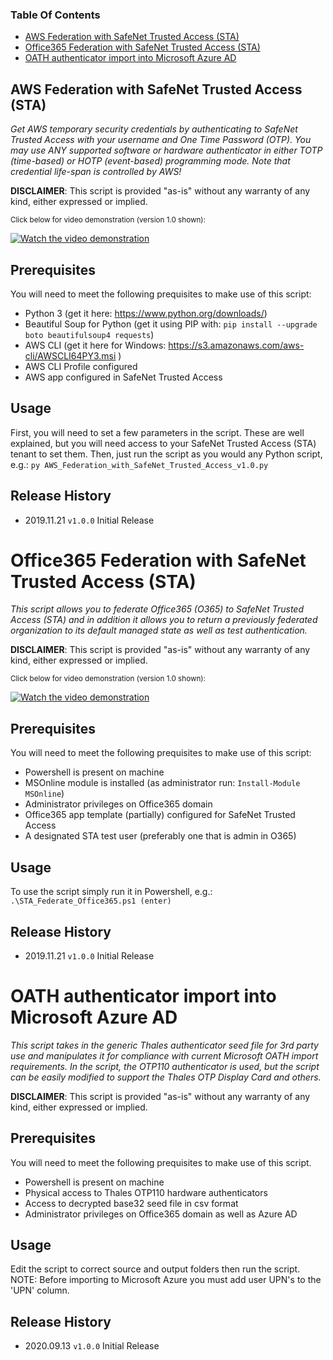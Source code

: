 ### Table Of Contents
  * [AWS Federation with SafeNet Trusted Access (STA)](https://github.com/JMarkstrom/SafeNet-Trusted-Access/blob/master/README.md#aws-federation-with-safenet-trusted-access-sta)
  * [Office365 Federation with SafeNet Trusted Access (STA)](https://github.com/JMarkstrom/SafeNet-Trusted-Access/blob/master/README.md#office365-federation-with-safenet-trusted-access-sta)
  * [OATH authenticator import into Microsoft Azure AD](https://github.com/JMarkstrom/SafeNet-Trusted-Access/blob/master/README.md#office365-federation-with-safenet-trusted-access-sta)



## AWS Federation with SafeNet Trusted Access (STA)
                                                                                                       
*Get AWS temporary security credentials by authenticating to SafeNet Trusted Access with your username
and One Time Password (OTP). You may use ANY supported software or hardware authenticator in either TOTP 
(time-based) or HOTP (event-based) programming mode. Note that credential life-span is controlled by AWS!*
 
**DISCLAIMER**: This script is provided "as-is" without any warranty of any kind, either expressed or implied.

<sub>Click below for video demonstration (version 1.0 shown):<sub>

[![Watch the video demonstration](https://i.imgur.com/nNiQZ23.png)](https://youtu.be/ij9U8tsGtjE)

## Prerequisites
You will need to meet the following prequisites to make use of this script:

* Python 3 (get it here: https://www.python.org/downloads/)
* Beautiful Soup for Python (get it using PIP with: `pip install --upgrade boto beautifulsoup4 requests`)
* AWS CLI (get it here for Windows: https://s3.amazonaws.com/aws-cli/AWSCLI64PY3.msi )
* AWS CLI Profile configured 
* AWS app configured in SafeNet Trusted Access


## Usage
First, you will need to set a few parameters in the script. These are well explained, but you will need access to your SafeNet Trusted Access (STA) tenant to set them. Then, just run the script as you would any Python script, e.g.: `py AWS_Federation_with_SafeNet_Trusted_Access_v1.0.py`

## Release History
* 2019.11.21 `v1.0.0` Initial Release

# Office365 Federation with SafeNet Trusted Access (STA)

*This script allows you to federate Office365 (O365) to SafeNet Trusted Access (STA) and in addition it allows
you to return a previously federated organization to its default managed state as well as test authentication.*

**DISCLAIMER**: This script is provided "as-is" without any warranty of any kind, either expressed or implied.

<sub>Click below for video demonstration (version 1.0 shown):<sub>
 
[![Watch the video demonstration](https://i.imgur.com/uoyL9ek.png)](https://youtu.be/ecSAiq9g5P8)

## Prerequisites
You will need to meet the following prequisites to make use of this script:

* Powershell is present on machine
* MSOnline module is installed (as administrator run:  `Install-Module MSOnline`)
* Administrator privileges on Office365 domain
* Office365 app template (partially) configured for SafeNet Trusted Access
* A designated STA test user (preferably one that is admin in O365)

## Usage
To use the script simply run it in Powershell, e.g.: `.\STA_Federate_Office365.ps1 (enter)`

## Release History
* 2019.11.21 `v1.0.0` Initial Release

# OATH authenticator import into Microsoft Azure AD

*This script takes in the generic Thales authenticator seed file for 3rd party use and manipulates it
for compliance with current Microsoft OATH import requirements. In the script, the OTP110 authenticator
is used, but the script can be easily modified to support the Thales OTP Display Card and others.*

**DISCLAIMER**: This script is provided "as-is" without any warranty of any kind, either expressed or implied.

## Prerequisites
You will need to meet the following prequisites to make use of this script.

* Powershell is present on machine
* Physical access to Thales OTP110 hardware authenticators
* Access to decrypted base32 seed file in csv format
* Administrator privileges on Office365 domain as well as Azure AD

## Usage
Edit the script to correct source and output folders then run the script.
NOTE: Before importing to Microsoft Azure you must add user UPN's to the 'UPN' column.

## Release History
* 2020.09.13 `v1.0.0` Initial Release
